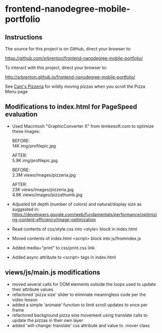 frontend-nanodegree-mobile-portfolio
====================================
Instructions
------------
The source for this project is on GitHub, direct your browser to:

<https://github.com/srbrenton/frontend-nanodegree-mobile-portfolio/>

To interact with this project, direct your browser to:

<http://srbrenton.github.io/frontend-nanodegree-mobile-portfolio/>

See [Cam's Pizzeria](http://srbrenton.github.io/frontend-nanodegree-mobile-portfolio/views/pizza.html)
for wildly moving pizzas when you scroll the Pizza Menu page

Modifications to index.html for PageSpeed evaluation
----------------------------------------------------
* Used Macintosh "GraphicConverter X" from lemkesoft.com to optimize these images:
    
    BEFORE:<br>
14K  img/profilepic.jpg

    AFTER:<br>
5.9K img/profilepic.jpg

    BEFORE:<br>
2.3M views/images/pizzeria.jpg

    AFTER:<br>
23K  views/images/pizzeria.jpg<br>
    4.8K views/images/pizzathumb.jpg

* Adjusted bit depth (number of colors) and natural/display size as suggested in:
<https://developers.google.com/web/fundamentals/performance/optimizing-content-efficiency/image-optimization>
* Read contents of css/style.css into &lt;style&gt; block in index.html
* Moved contents of index.html &lt;script&gt; block into js/fromindex.js
* Added media="print" to css/print.css link
* Added async attribute to &lt;script&gt; tags in index.html

views/js/main.js modifications
------------------------------
* moved several calls for DOM elements outside the loops used to update their attribute values
* refactored 'pizza size' slider to eliminate meaningless code per the video lesson
* added a simple 'animate' function to limit scroll updates to once per frame
* refactored background pizza sine movement using translate calls to update the pizzas in their own layer
* added 'will-change: translate' css attribute and value to .mover class
